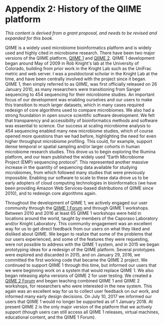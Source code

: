 # Appendix 2: History of the QIIME platform

_This content is derived from a grant proposal, and needs to be revised and expanded for this book._

QIIME is a widely used microbiome bioinformatics platform and is widely used and highly cited in microbiome research. There have been two major versions of the QIIME platform, [QIIME 1](http://www.qiime.org) and [QIIME 2](https://qiime2.org). QIIME 1 development began around May of 2009 in Rob Knight's lab at the University of Colorado, building from prior work in the Knight Lab such as the UniFrac metric and web server. I was a postdoctoral scholar in the Knight Lab at the time, and have been centrally involved with the project since it began. QIIME 1, then simply referred to as QIIME, was first officially released on 26 January 2010, as many researchers were transitioning from Sanger sequencing to 454 sequencing for their microbiome studies. An important focus of our development was enabling ourselves and our users to make this transition to much larger datasets, which in many cases required redesign of core algorithms used to compare microbiomes. We also had a strong foundation in open source scientific software development. We felt that transparency and accessibility of bioinformatics methods and software was essential to science. Our success at scaling microbiome analysis to 454 sequencing enabled many new microbiome studies, which of course opened more questions than we had before, highlighting the need for even higher throughput microbiome profiling. This could, for example, support dense temporal or spatial sampling and/or larger cohorts in human microbiome research studies. This drove us to begin exploring the Illumina platform, and our team published the widely used “Earth Microbiome Project (EMP) sequencing protocol”. This represented another massive increase in the quantity of sequencing data available for studying microbiomes, from which followed many studies that were previously impossible. Enabling our software to scale to these data drove us to be early adopters of cloud computing technologies in bioinformatics (we have been providing Amazon Web Services-based distributions of QIIME since 2010), and to redesign core algorithms again. 

Throughout the development of QIIME 1, we actively engaged our user community through the [QIIME 1 Forum](http://forum.qiime.org) and through QIIME 1 workshops. Between 2010 and 2016 at least 65 QIIME 1 workshops were held in locations around the world, taught by members of the Caporaso Laboratory and/or Knight Laboratory. This community engagement was an excellent way for us to get direct feedback from our users on what they liked and disliked about QIIME. We began to realize that some of the problems that our users experienced, and some of the features they were requesting, were not possible to address with the QIIME 1 system, and in 2015 we began prototyping ideas for a redesign of the QIIME platform. Several prototypes were explored and discarded in 2015, and on January 29, 2016, we committed the first working code that became the QIIME 2 project. We continued to support QIIME 1 through this time, but informed our users that we were beginning work on a system that would replace QIIME 1. We also began releasing alpha versions of QIIME 2 for user testing. We created a [QIIME 2 Forum](https://forum.qiime2.org) and began teaching combined QIIME 1 and QIIME 2 workshops, for researchers who were interested in the new system. This again was an excellent way for us to collect user feedback on our work, and informed many early design decisions. On July 10, 2017 we informed our users that QIIME 1 would no longer be supported as of 1 January 2018. At present QIIME 2 is the only major version of the platform that we actively support (though users can still access all QIIME 1 releases, virtual machines, educational content, and the QIIME 1 Forum).

